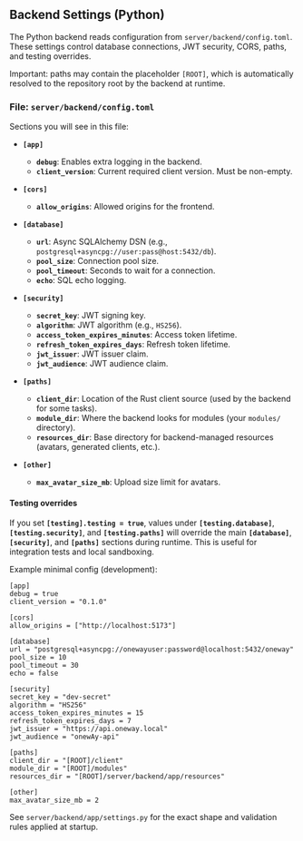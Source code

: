 ## Backend Settings (Python)

The Python backend reads configuration from `server/backend/config.toml`. These settings control database connections, JWT security, CORS, paths, and testing overrides.

Important: paths may contain the placeholder `[ROOT]`, which is automatically resolved to the repository root by the backend at runtime.

### File: `server/backend/config.toml`

Sections you will see in this file:

- **`[app]`**
  - **`debug`**: Enables extra logging in the backend.
  - **`client_version`**: Current required client version. Must be non-empty.

- **`[cors]`**
  - **`allow_origins`**: Allowed origins for the frontend.

- **`[database]`**
  - **`url`**: Async SQLAlchemy DSN (e.g., `postgresql+asyncpg://user:pass@host:5432/db`).
  - **`pool_size`**: Connection pool size.
  - **`pool_timeout`**: Seconds to wait for a connection.
  - **`echo`**: SQL echo logging.

- **`[security]`**
  - **`secret_key`**: JWT signing key.
  - **`algorithm`**: JWT algorithm (e.g., `HS256`).
  - **`access_token_expires_minutes`**: Access token lifetime.
  - **`refresh_token_expires_days`**: Refresh token lifetime.
  - **`jwt_issuer`**: JWT issuer claim.
  - **`jwt_audience`**: JWT audience claim.

- **`[paths]`**
  - **`client_dir`**: Location of the Rust client source (used by the backend for some tasks).
  - **`module_dir`**: Where the backend looks for modules (your `modules/` directory).
  - **`resources_dir`**: Base directory for backend-managed resources (avatars, generated clients, etc.).

- **`[other]`**
  - **`max_avatar_size_mb`**: Upload size limit for avatars.

#### Testing overrides

If you set **`[testing].testing = true`**, values under **`[testing.database]`**, **`[testing.security]`**, and **`[testing.paths]`** will override the main **`[database]`**, **`[security]`**, and **`[paths]`** sections during runtime. This is useful for integration tests and local sandboxing.

Example minimal config (development):

```
[app]
debug = true
client_version = "0.1.0"

[cors]
allow_origins = ["http://localhost:5173"]

[database]
url = "postgresql+asyncpg://onewayuser:password@localhost:5432/oneway"
pool_size = 10
pool_timeout = 30
echo = false

[security]
secret_key = "dev-secret"
algorithm = "HS256"
access_token_expires_minutes = 15
refresh_token_expires_days = 7
jwt_issuer = "https://api.oneway.local"
jwt_audience = "onewAy-api"

[paths]
client_dir = "[ROOT]/client"
module_dir = "[ROOT]/modules"
resources_dir = "[ROOT]/server/backend/app/resources"

[other]
max_avatar_size_mb = 2
```

See `server/backend/app/settings.py` for the exact shape and validation rules applied at startup.
